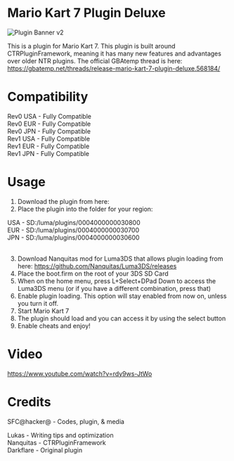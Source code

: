 # Mario Kart 7 Plugin Deluxe
![Plugin Banner v2](https://user-images.githubusercontent.com/67318218/175294254-399166a8-c150-4605-a4fc-f23fb900653b.png)

This is a plugin for Mario Kart 7. This plugin is built around CTRPluginFramework, meaning it has many new features and advantages over older NTR plugins. The official GBAtemp thread is here: https://gbatemp.net/threads/release-mario-kart-7-plugin-deluxe.568184/<br/>

# Compatibility
Rev0 USA - Fully Compatible<br/>
Rev0 EUR - Fully Compatible<br/>
Rev0 JPN - Fully Compatible<br/>
Rev1 USA - Fully Compatible<br/>
Rev1 EUR - Fully Compatible<br/>
Rev1 JPN - Fully Compatible<br/>

# Usage
1. Download the plugin from here:<br/>
2. Place the plugin into the folder for your region:<br/>

USA  -  SD:/luma/plugins/0004000000030800<br/>
EUR  -  SD:/luma/plugins/0004000000030700<br/>
JPN  -  SD:/luma/plugins/0004000000030600<br/><br/>

3. Download Nanquitas mod for Luma3DS that allows plugin loading from here: https://github.com/Nanquitas/Luma3DS/releases<br/>
4. Place the boot.firm on the root of your 3DS SD Card<br/>
4. When on the home menu, press L+Select+DPad Down to access the Luma3DS menu (or if you have a different combination, press that)<br/>
5. Enable plugin loading. This option will stay enabled from now on, unless you turn it off.<br/>
6. Start Mario Kart 7<br/>
7. The plugin should load and you can access it by using the select button<br/>
8. Enable cheats and enjoy!<br/>

# Video
https://www.youtube.com/watch?v=rdy9ws-JtWo

# Credits

SFC@hacker@ - Codes, plugin, & media<br/>

Lukas - Writing tips and optimization<br/>
Nanquitas - CTRPluginFramework<br/>
Darkflare - Original plugin
